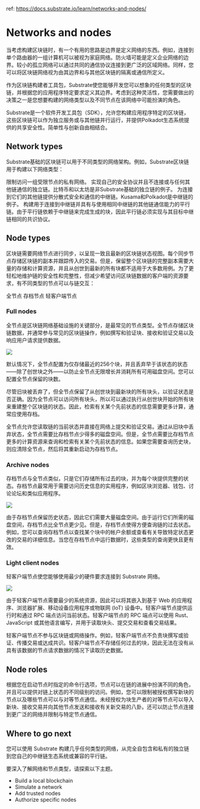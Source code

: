 ref: https://docs.substrate.io/learn/networks-and-nodes/

# Networks and nodes

当考虑构建区块链时，有一个有用的思路是边界是定义网络的东西。例如，连接到单个路由器的一组计算机可以被视为家庭网络。防火墙可能是定义企业网络的边界。较小的孤立网络可以通过共同的通信协议连接到更广泛的区域网络。同样，您可以将区块链网络视为由其边界和与其他区块链的隔离或通信所定义。

作为区块链构建者工具包，Substrate使您能够开发您可以想象的任何类型的区块链，并根据您的应用程序特定要求定义其边界。考虑到这种灵活性，您需要做出的决策之一是您想要构建的网络类型以及不同节点在该网络中可能扮演的角色。

Substrate是一个软件开发工具包（SDK），允许您构建应用程序特定的区块链，这些区块链可以作为独立服务或与其他链并行运行，并提供Polkadot生态系统提供的共享安全性。简单性与创新自由相结合。


## Network types

Substrate基础的区块链可以用于不同类型的网络架构。例如，Substrate区块链用于构建以下网络类型：

限制访问一组受限节点的私有网络。
实现自己的安全协议并且不连接或与任何其他链通信的独立链。比特币和以太坊是非Substrate基础的独立链的例子。
为连接到它们的其他链提供分散式安全和通信的中继链。Kusama和Polkadot是中继链的例子。
构建用于连接到中继链并具有与使用相同中继链的其他链通信能力的平行链。由于平行链依赖于中继链来完成生成的块，因此平行链必须实现与其目标中继链相同的共识协议。


## Node types

区块链需要网络节点进行同步，以呈现一致且最新的区块链状态视图。每个同步节点存储区块链的副本并跟踪传入的交易。但是，保留整个区块链的完整副本需要大量的存储和计算资源，并且从创世到最新的所有块都不适用于大多数用例。为了更轻松地维护链的安全性和完整性，但减少希望访问区块链数据的客户端的资源要求，有不同类型的节点可以与链交互：

全节点
存档节点
轻客户端节点



### Full nodes

全节点是区块链网络基础设施的关键部分，是最常见的节点类型。全节点存储区块链数据，并通常参与常见的区块链操作，例如撰写和验证块、接收和验证交易以及响应用户请求提供数据。

![](https://docs.substrate.io/static/66e7370c8b86a3caaee5941feb9865ea/f4d48/full-node.webp)

默认情况下，全节点配置为仅存储最近的256个块，并且丢弃早于该状态的状态——除了创世块之外——以防止全节点无限增长并消耗所有可用磁盘空间。您可以配置全节点保留的块数。

尽管旧块被丢弃了，但全节点保留了从创世块到最新块的所有块头，以验证状态是否正确。因为全节点可以访问所有块头，所以可以通过执行从创世块开始的所有块来重建整个区块链的状态。因此，检索有关某个先前状态的信息需要更多计算，通常应使用存档。

全节点允许您读取链的当前状态并直接在网络上提交和验证交易。通过从旧块中丢弃状态，全节点需要比存档节点少得多的磁盘空间。但是，全节点需要比存档节点更多的计算资源来查询和检索有关某个先前状态的信息。如果您需要查询历史块，则应清除全节点，然后将其重新启动为存档节点。


### Archive nodes

存档节点与全节点类似，只是它们存储所有过去的块，并为每个块提供完整的状态。存档节点最常用于需要访问历史信息的实用程序，例如区块浏览器、钱包、讨论论坛和类似应用程序。

![](https://docs.substrate.io/static/1f6c3eb6e43d2f11ad03d636c00213bb/dc2b1/archive-node.webp)

由于存档节点保留历史状态，因此它们需要大量磁盘空间。由于运行它们所需的磁盘空间，存档节点比全节点更少见。但是，存档节点使得方便查询链的过去状态。例如，您可以查询存档节点以查找某个块中的帐户余额或查看有关导致特定状态更改的交易的详细信息。当您在存档节点中运行数据时，这些类型的查询更快且更有效。

### Light client nodes

轻客户端节点使您能够使用最少的硬件要求连接到 Substrate 网络。

![](https://docs.substrate.io/static/3c52ff0b88c771ed967ddfb6bd031065/5b0e7/light-node.webp)

由于轻客户端节点需要最少的系统资源，因此可以将其嵌入到基于 Web 的应用程序、浏览器扩展、移动设备应用程序或物联网 (IoT) 设备中。轻客户端节点提供运行时和通过 RPC 端点访问当前状态。轻客户端节点的 RPC 端点可以使用 Rust、JavaScript 或其他语言编写，并用于读取块头、提交交易和查看交易结果。

轻客户端节点不参与区块链或网络操作。例如，轻客户端节点不负责块撰写或验证、传播交易或达成共识。轻客户端节点不存储任何过去的块，因此无法在没有从具有该数据的节点请求数据的情况下读取历史数据。

## Node roles

根据您在启动节点时指定的命令行选项，节点可以在链的进展中扮演不同的角色，并且可以提供对链上状态的不同级别的访问。例如，您可以限制被授权撰写新块的节点以及哪些节点可以与对等节点通信。未经授权为块生产者的对等节点可以导入新块、接收交易并向其他节点发送和接收有关新交易的八卦。还可以防止节点连接到更广泛的网络并限制与特定节点通信。


## Where to go next

您可以使用 Substrate 构建几乎任何类型的网络，从完全自包含和私有的独立链到您自己的中继链生态系统或兼容的平行链。

要深入了解网络和节点类型，请探索以下主题。

- Build a local blockchain
- Simulate a network
- Add trusted nodes
- Authorize specific nodes





